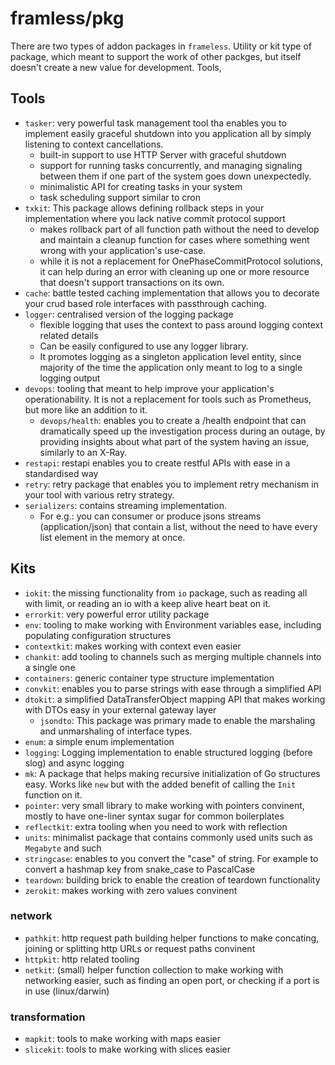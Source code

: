 # framless/pkg

There are two types of addon packages in `frameless`. 
Utility or kit type of package, which meant to support the work of other packges, but itself doesn't create a new value for development.
Tools, 

## Tools

- `tasker`: very powerful task management tool tha enables you to implement easily graceful shutdown into you application all by simply listening to context cancellations.
  - built-in support to use HTTP Server with graceful shutdown
  - support for running tasks concurrently, and managing signaling between them if one part of the system goes down unexpectedly.
  - minimalistic API for creating tasks in your system
  - task scheduling support similar to cron
- `txkit`: This package allows defining rollback steps in your implementation where you lack native commit protocol support
  - makes rollback part of all function path without the need to develop and maintain a cleanup function for cases where something went wrong with your application's use-case.
  - while it is not a replacement for OnePhaseCommitProtocol solutions, it can help during an error with cleaning up one or more resource that doesn't support transactions on its own.
- `cache`: battle tested caching implementation that allows you to decorate your crud based role interfaces with passthrough caching.
- `logger`: centralised version of the logging package
  - flexible logging that uses the context to pass around logging context related details
  - Can be easily configured to use any logger library.
  - It promotes logging as a singleton application level entity, since majority of the time the application only meant to log to a single logging output
- `devops`: tooling that meant to help improve your application's operationability. It is not a replacement for tools such as Prometheus, but more like an addition to it.
  - `devops/health`: enables you to create a /health endpoint that can dramatically speed up the investigation process during an outage, by providing insights about what part of the system having an issue, similarly to an X-Ray.
- `restapi`: restapi enables you to create restful APIs with ease in a standardised way
- `retry`: retry package that enables you to implement retry mechanism in your tool with various retry strategy.
- `serializers`: contains streaming implementation. 
  - For e.g.: you can consumer or produce jsons streams (application/json) that contain a list, without the need to have every list element in the memory at once.

## Kits

- `iokit`: the missing functionality from `io` package, such as reading all with limit, or reading an io with a keep alive heart beat on it.
- `errorkit`: very powerful error utility package
- `env`: tooling to make working with Environment variables ease, including populating configuration structures
- `contextkit`: makes working with context even easier
- `chankit`: add tooling to channels such as merging multiple channels into a single one
- `containers`: generic container type structure implementation
- `convkit`: enables you to parse strings with ease through a simplified API
- `dtokit`: a simplified DataTransferObject mapping API that makes working with DTOs easy in your external gateway layer
  - `jsondto`: This package was primary made to enable the marshaling and unmarshaling of interface types.
- `enum`: a simple enum implementation
- `logging`: Logging implementation to enable structured logging (before slog) and async logging
- `mk`: A package that helps making recursive initialization of Go structures easy. Works like `new` but with the added benefit of calling the `Init` function on it.
- `pointer`: very small library to make working with pointers convinent, mostly to have one-liner syntax sugar for common boilerplates
- `reflectkit`: extra tooling when you need to work with reflection
- `units`: minimalist package that contains commonly used units such as `Megabyte` and such
- `stringcase`: enables to you convert the "case" of string. For example to convert a hashmap key from snake_case to PascalCase
- `teardown`: building brick to enable the creation of teardown functionality
- `zerokit`: makes working with zero values convinent

### network

- `pathkit`: http request path building helper functions to make concating, joining or splitting http URLs or request paths convinent
- `httpkit`: http related tooling
- `netkit`: (small) helper function collection to make working with networking easier, such as finding an open port, or checking if a port is in use (linux/darwin)

### transformation

- `mapkit`: tools to make working with maps easier
- `slicekit`: tools to make working with slices easier
